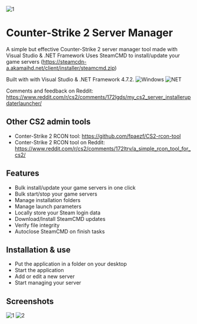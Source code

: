 ![1](https://github.com/fpaezf/CS2-server-manager/assets/28062918/a4813ac8-0122-439b-91d7-a6f2a227fe77)

# Counter-Strike 2 Server Manager
A simple but effective Counter-Strike 2 server manager tool made with Visual Studio &amp; .NET Framework
Uses SteamCMD to install/update your game servers (https://steamcdn-a.akamaihd.net/client/installer/steamcmd.zip)

Built with with Visual Studio &amp; .NET Framework 4.7.2.
<img alt="Windows" src="https://img.shields.io/badge/-Windows-0078D6?style=flat&logo=windows&logoColor=white"/> <img alt="NET" src="https://img.shields.io/badge/-Visual%20Basic-blue?style=flat&logo=.net&logoColor=white"/>

Comments and feedback on Reddit: https://www.reddit.com/r/cs2/comments/172lgds/my_cs2_server_installerupdaterlauncher/

## Other CS2 admin tools
- Conter-Strike 2 RCON tool: https://github.com/fpaezf/CS2-rcon-tool
- Conter-Strike 2 RCON tool on Reddit: https://www.reddit.com/r/cs2/comments/172ltrv/a_simple_rcon_tool_for_cs2/

## Features
- Bulk install/update your game servers in one click
- Bulk start/stop your game servers
- Manage installation folders
- Manage launch parameters
- Locally store your Steam login data
- Download/Install SteamCMD updates
- Verify file integrity
- Autoclose SteamCMD on finish tasks

## Installation & use
- Put the application in a folder on your desktop
- Start the application
- Add or edit a new server
- Start managing your server

## Screenshots
![1](https://github.com/fpaezf/CS2-server-manager/assets/28062918/acb402e1-df4f-40ad-bcc8-5fe8a3109803)
![2](https://github.com/fpaezf/CS2-server-manager/assets/28062918/e52de52e-aadf-498a-ad24-dda45ae62cc7)
